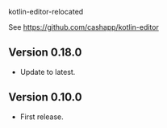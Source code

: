 kotlin-editor-relocated

See https://github.com/cashapp/kotlin-editor

## Version 0.18.0
* Update to latest.

## Version 0.10.0
* First release.
